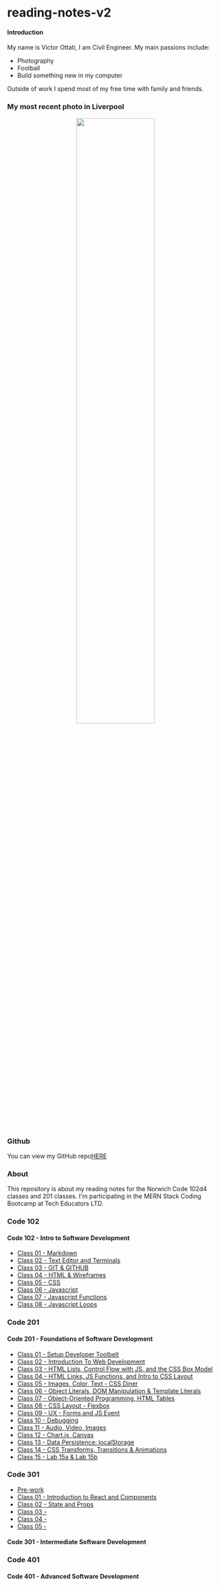 # reading-notes-v2

#### Introduction

My name is Victor Ottati, I am Civil Engineer.
My main passions include:

- Photography
- Football
- Build something new in my computer

Outside of work I spend most of my free time with family and friends.

### My most recent photo in Liverpool

<!-- ![Photo](https://res.cloudinary.com/vmog/image/upload/v1675703840/photos/cjmfib5jvtq3qo8x6vne.jpg) -->
<p align="center">
  <img src="https://res.cloudinary.com/vmog/image/upload/v1675703840/photos/cjmfib5jvtq3qo8x6vne.jpg" width = "60%" />
</p>

### Github

You can view my GitHub repo[HERE](https://github.com/VMO2020/)

### About

This repository is about my reading notes for the Norwich Code 102d4 classes and 201 classes. I'm participating in the MERN Stack Coding Bootcamp at Tech Educators LTD.

### Code 102

#### Code 102 - Intro to Software Development

- [Class 01 - Markdown](https://github.com/VMO2020/reading-notes-v2/blob/main/code-102/102class-01.md)
- [Class 02 - Text Editor and Terminals](https://github.com/VMO2020/reading-notes-v2/blob/main/code-102/102class-02.md)
- [Class 03 - GIT & GITHUB](https://github.com/VMO2020/reading-notes-v2/blob/main/code-102/102class-03.md)
- [Class 04 - HTML & Wireframes](https://github.com/VMO2020/reading-notes-v2/blob/main/code-102/102class-04.md)
- [Class 05 - CSS](https://github.com/VMO2020/reading-notes-v2/blob/main/code-102/102class-05.md)
- [Class 06 - Javascript](https://github.com/VMO2020/reading-notes-v2/blob/main/code-102/102class-06.md)
- [Class 07 - Javascript Functions](https://github.com/VMO2020/reading-notes-v2/blob/main/code-102/102class-07.md)
- [Class 08 - Javascript Loops](https://github.com/VMO2020/reading-notes-v2/blob/main/code-102/102class-08.md)

### Code 201

#### Code 201 - Foundations of Software Development

- [Class 01 - Setup Developer Toolbelt](https://github.com/VMO2020/reading-notes-v2/blob/main/code-201/201class-01.md)
- [Class 02 - Introduction To Web Development](https://github.com/VMO2020/reading-notes-v2/blob/main/code-201/201class-02.md)
- [Class 03 - HTML Lists, Control Flow with JS, and the CSS Box Model](https://github.com/VMO2020/reading-notes-v2/blob/main/code-201/201class-03.md)
- [Class 04 - HTML Links, JS Functions, and Intro to CSS Layout](https://github.com/VMO2020/reading-notes-v2/blob/main/code-201/201class-04.md)
- [Class 05 - Images, Color, Text - CSS Diner](https://github.com/VMO2020/reading-notes-v2/blob/main/code-201/201class-05.md)
- [Class 06 - Object Literals, DOM Manipulation & Template Literals](https://github.com/VMO2020/reading-notes-v2/blob/main/code-201/201class-06.md)
- [Class 07 - Object-Oriented Programming, HTML Tables](https://github.com/VMO2020/reading-notes-v2/blob/main/code-201/201class-07.md)
- [Class 08 - CSS Layout - Flexbox](https://github.com/VMO2020/reading-notes-v2/blob/main/code-201/201class-08.md)
- [Class 09 - UX - Forms and JS Event](https://github.com/VMO2020/reading-notes-v2/blob/main/code-201/201class-09.md)
- [Class 10 - Debugging](https://github.com/VMO2020/reading-notes-v2/blob/main/code-201/201class-10.md)
- [Class 11 - Audio, Video, Images](https://github.com/VMO2020/reading-notes-v2/blob/main/code-201/201class-11.md)
- [Class 12 - Chart.js, Canvas](https://github.com/VMO2020/reading-notes-v2/blob/main/code-201/201class-12.md)
- [Class 13 - Data Persistence: localStorage](https://github.com/VMO2020/reading-notes-v2/blob/main/code-201/201class-13.md)
- [Class 14 - CSS Transforms, Transitions & Animations](https://github.com/VMO2020/reading-notes-v2/blob/main/code-201/201class-14.md)
- [Class 15 - Lab 15a & Lab 15b](https://github.com/VMO2020/reading-notes-v2/blob/main/code-201/201class-15.md)

### Code 301

- [Pre-work](https://github.com/VMO2020/reading-notes-v2/blob/main/code-301/301prework.md)
- [Class 01 - Introduction to React and Components](https://github.com/VMO2020/reading-notes-v2/blob/main/code-301/301class-01.md)
- [Class 02 - State and Props](https://github.com/VMO2020/reading-notes-v2/blob/main/code-301/301class-02.md)
- [Class 03 -](https://github.com/VMO2020/reading-notes-v2/blob/main/code-301/301class-03.md)
- [Class 04 -](https://github.com/VMO2020/reading-notes-v2/blob/main/code-301/301class-04.md)
- [Class 05 -](https://github.com/VMO2020/reading-notes-v2/blob/main/code-301/301class-05.md)

#### Code 301 - Intermediate Software Development

### Code 401

#### Code 401 - Advanced Software Development
